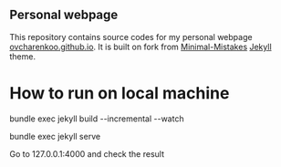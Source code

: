## Personal webpage 

This repository contains source codes for my personal webpage [ovcharenkoo.github.io](https://ovcharenkoo.github.io/). It is built on fork from [Minimal-Mistakes](https://github.com/mmistakes/minimal-mistakes) [Jekyll](https://jekyllrb.com/) theme.

# How to run on local machine

bundle exec jekyll build --incremental --watch

bundle exec jekyll serve

Go to 127.0.0.1:4000 and check the result 
